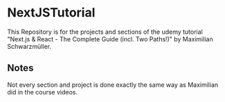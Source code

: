 # NextJSTutorial
This Repository is for the projects and sections of the udemy tutorial "Next.js &amp; React - The Complete Guide (incl. Two Paths!)" by Maximilian Schwarzmüller.

## Notes
Not every section and project is done exactly the same way as Maximilian did in the course videos.
